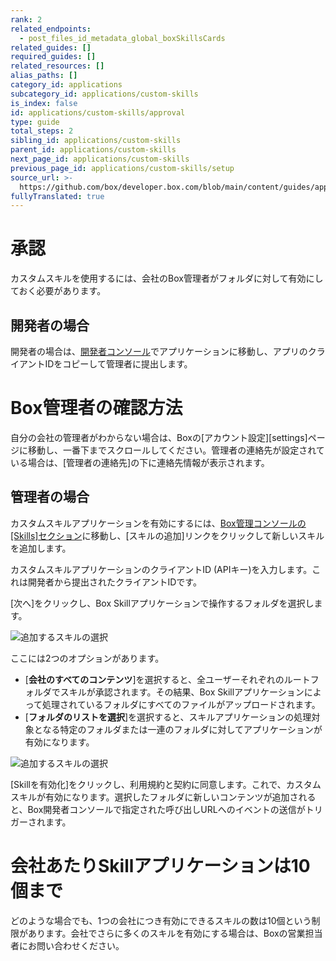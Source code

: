 ```yaml
---
rank: 2
related_endpoints:
  - post_files_id_metadata_global_boxSkillsCards
related_guides: []
required_guides: []
related_resources: []
alias_paths: []
category_id: applications
subcategory_id: applications/custom-skills
is_index: false
id: applications/custom-skills/approval
type: guide
total_steps: 2
sibling_id: applications/custom-skills
parent_id: applications/custom-skills
next_page_id: applications/custom-skills
previous_page_id: applications/custom-skills/setup
source_url: >-
  https://github.com/box/developer.box.com/blob/main/content/guides/applications/custom-skills/approval.md
fullyTranslated: true
---
```

# 承認

カスタムスキルを使用するには、会社のBox管理者がフォルダに対して有効にしておく必要があります。

## 開発者の場合

開発者の場合は、[開発者コンソール][devconsole]でアプリケーションに移動し、アプリのクライアントIDをコピーして管理者に提出します。

<Message>

# Box管理者の確認方法

自分の会社の管理者がわからない場合は、Boxの[アカウント設定][settings]ページに移動し、一番下までスクロールしてください。管理者の連絡先が設定されている場合は、\[管理者の連絡先]の下に連絡先情報が表示されます。

</Message>

## 管理者の場合

カスタムスキルアプリケーションを有効にするには、[Box管理コンソールの\[Skills\]セクション][adminconsole]に移動し、\[スキルの追加]リンクをクリックして新しいスキルを追加します。

カスタムスキルアプリケーションのクライアントID (APIキー)を入力します。これは開発者から提出されたクライアントIDです。

\[次へ]をクリックし、Box Skillアプリケーションで操作するフォルダを選択します。

<ImageFrame border>

![追加するスキルの選択](./images/skills-select.png)

</ImageFrame>

ここには2つのオプションがあります。

* \[**会社のすべてのコンテンツ**]を選択すると、全ユーザーそれぞれのルートフォルダでスキルが承認されます。その結果、Box Skillアプリケーションによって処理されているフォルダにすべてのファイルがアップロードされます。
* \[**フォルダのリストを選択**]を選択すると、スキルアプリケーションの処理対象となる特定のフォルダまたは一連のフォルダに対してアプリケーションが有効になります。

<ImageFrame border>

![追加するスキルの選択](./images/skills-confirm.png)

</ImageFrame>

\[Skillを有効化]をクリックし、利用規約と契約に同意します。これで、カスタムスキルが有効になります。選択したフォルダに新しいコンテンツが追加されると、Box開発者コンソールで指定された呼び出しURLへのイベントの送信がトリガーされます。

<Message>

# 会社あたりSkillアプリケーションは10個まで

どのような場合でも、1つの会社につき有効にできるスキルの数は10個という制限があります。会社でさらに多くのスキルを有効にする場合は、Boxの営業担当者にお問い合わせください。

</Message>

[adminconsole]: https://app.box.com/master/skills

[devconsole]: https://app.box.com/developers/console
